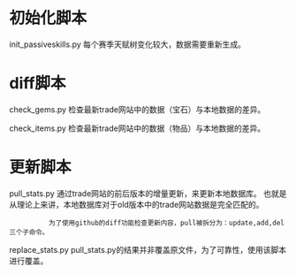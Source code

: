 # 初始化脚本
init_passiveskills.py 每个赛季天赋树变化较大，数据需要重新生成。

# diff脚本

check_gems.py 检查最新trade网站中的数据（宝石）与本地数据的差异。

check_items.py 检查最新trade网站中的数据（物品）与本地数据的差异。

# 更新脚本

pull_stats.py 通过trade网站的前后版本的增量更新，来更新本地数据库。
              也就是从理论上来讲，本地数据库对于old版本中的trade网站数据是完全匹配的。

              为了使用github的diff功能检查更新内容，pull被拆分为：update,add,del三个子命令。

replace_stats.py pull_stats.py的结果并非覆盖原文件，为了可靠性，使用该脚本进行覆盖。